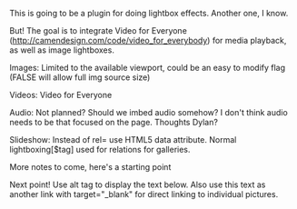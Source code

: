 This is going to be a plugin for doing lightbox effects. Another one, I know.

But! The goal is to integrate Video for Everyone (http://camendesign.com/code/video_for_everybody) for media playback, as well as image lightboxes. 

Images: Limited to the available viewport, could be an easy to modify flag (FALSE will allow full img source size)

Videos: Video for Everyone

Audio: Not planned? Should we imbed audio somehow? I don't think audio needs to be that focused on the page. Thoughts Dylan?

Slideshow: Instead of rel= use HTML5 data attribute. Normal lightboxing[$tag] used for relations for galleries.

More notes to come, here's a starting point 

Next point! Use alt tag to display the text below. Also use this text as another link with target="_blank" for direct linking to individual pictures.


